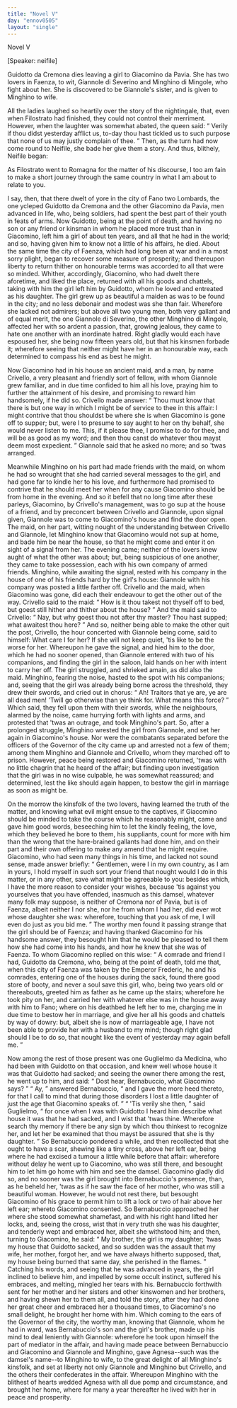 ```yaml
---
title: "Novel V"
day: "ennov0505"
layout: "single"
---
```

<html>
 <head>
 </head>
 <body>
  <div id="nov0505" type="novella" who="neifile">
   <head>
    Novel V
   </head>
   <p>
    [Speaker: neifile]
   </p>
   <argument>
    <p>
     <milestone id="p05050001"/>
     <!--(i)-->
     Guidotto da Cremona dies leaving a girl to Giacomino da
 Pavia. She has two lovers in Faenza, to wit, Giannole
 di Severino and Minghino di Mingole, who fight
 about her. She is discovered to be Giannole's sister,
 and is given to Minghino to wife.
     <!--(/i)-->
    </p>
   </argument>
   <div3 type="commentary" who="author">
    <p>
     <milestone id="p05050002"/>
     <!--(sc)-->
     All
     <!--(/sc)-->
     the ladies laughed so heartily over the story of the
 nightingale, that, even when Filostrato had finished, they could not control
 their merriment. However, when the laughter was somewhat
 abated, the queen said:
     <q direct="unspecified">
      Verily if thou didst yesterday afflict us,
 to-day thou hast tickled us to such purpose that none of us may
 justly complain of thee.
     </q>
     Then, as the turn had now come round
 to Neifile, she bade her give them a story. And thus, blithely,
 Neifile began:
    </p>
   </div3>
   <div3 type="commentary" who="neifile">
    <p>
     <milestone id="p05050003"/>
     As Filostrato went to Romagna for the matter of
 his discourse, I too am fain to make a short journey through the
 same country in what I am about to relate to you.
    </p>
   </div3>
   <p>
    <milestone id="p05050004"/>
    I say, then, that there dwelt of yore in the city of Fano two
 Lombards, the one ycleped Guidotto da Cremona and the other
 Giacomino da Pavia, men advanced in life, who, being soldiers, had
 spent the best part of their youth in feats of arms.
    <milestone id="p05050005"/>
    Now Guidotto,
 being at the point of death, and having no son or any friend or kinsman
 in whom he placed more trust than in Giacomino, left him a
 girl of about ten years, and all that he had in the world; and so,
 having given him to know not a little of his affairs, he died.
    <milestone id="p05050006"/>
    About
 the same time the city of Faenza, which had long been at war and
 in a most sorry plight, began to recover some measure of prosperity;
 and thereupon liberty to return thither on honourable terms was
 accorded to all that were so minded. Whither, accordingly, Giacomino,
 who had dwelt there aforetime, and liked the place, returned
    <pb n="31"/>
    with all his goods and chattels, taking with him the girl left him by
 Guidotto, whom he loved and entreated as his daughter.
    <milestone id="p05050007"/>
    The girl
 grew up as beautiful a maiden as was to be found in the city; and
 no less debonair and modest was she than fair. Wherefore she
 lacked not admirers; but above all two young men, both very gallant
 and of equal merit, the one Giannole di Severino, the other Minghino
 di Mingole, affected her with so ardent a passion, that, growing
 jealous, they came to hate one another with an inordinate hatred.
    <milestone id="p05050008"/>
    Right gladly would each have espoused her, she being now fifteen
 years old, but that his kinsmen forbade it; wherefore seeing that
 neither might have her in an honourable way, each determined to
 compass his end as best he might.
   </p>
   <p>
    <milestone id="p05050009"/>
    Now Giacomino had in his house an ancient maid, and a man, by
 name Crivello, a very pleasant and friendly sort of fellow, with whom
 Giannole grew familiar, and in due time confided to him all his love,
 praying him to further the attainment of his desire, and promising to
 reward him handsomely, if he did so.
    <milestone id="p05050010"/>
    Crivello made answer:
    <q direct="unspecified">
     Thou
 must know that there is but one way in which I might be of service
 to thee in this affair: I might contrive that thou shouldst be where
 she is when Giacomino is gone off to supper; but, were I to presume
 to say aught to her on thy behalf, she would never listen to me.
 This, if it please thee, I promise to do for thee, and will be as good
 as my word; and then thou canst do whatever thou mayst deem
 most expedient.
    </q>
    <milestone id="p05050011"/>
    Giannole said that he asked no more; and so 'twas
 arranged.
   </p>
   <p>
    <milestone id="p05050012"/>
    Meanwhile Minghino on his part had made friends with the
 maid, on whom he had so wrought that she had carried several
 messages to the girl, and had gone far to kindle her to his love, and
 furthermore had promised to contrive that he should meet her when
 for any cause Giacomino should be from home in the evening.
    <milestone id="p05050013"/>
    And
 so it befell that no long time after these parleys, Giacomino, by
 Crivello's management, was to go sup at the house of a friend, and
 by preconcert between Crivello and Giannole, upon signal given,
 Giannole was to come to Giacomino's house and find the door open.
    <milestone id="p05050014"/>
    The maid, on her part, witting nought of the understanding between
 Crivello and Giannole, let Minghino know that Giacomino would not
 sup at home, and bade him be near the house, so that he might come
 and enter it on sight of a signal from her.
    <milestone id="p05050015"/>
    The evening came; neither
    <pb n="32"/>
    of the lovers knew aught of what the other was about; but, being
 suspicious of one another, they came to take possession, each with
 his own company of armed friends. Minghino, while awaiting the
 signal, rested with his company in the house of one of his friends
 hard by the girl's house: Giannole with his company was posted a
 little farther off.
    <milestone id="p05050016"/>
    Crivello and the maid, when Giacomino was gone,
 did each their endeavour to get the other out of the way. Crivello
 said to the maid:
    <q direct="unspecified">
     How is it thou takest not thyself off to bed,
 but goest still hither and thither about the house?
    </q>
    <milestone id="p05050017"/>
    And the maid
 said to Crivello:
    <q direct="unspecified">
     Nay, but why goest thou not after thy master?
 Thou hast supped; what awaitest thou here?
    </q>
    <milestone id="p05050018"/>
    And so, neither
      being able to make the other quit the post,
    <milestone id="p05050019"/>
    Crivello, the hour
 concerted with Giannole being come, said to himself: What care
 I for her? If she will not keep quiet, 'tis like to be the worse for
 her. Whereupon he gave the signal, and hied him to the door,
 which he had no sooner opened, than Giannole entered with two of
 his companions, and finding the girl in the saloon, laid hands on her
 with intent to carry her off.
    <milestone id="p05050020"/>
    The girl struggled, and shrieked amain,
 as did also the maid. Minghino, fearing the noise, hasted to the
 spot with his companions; and, seeing that the girl was already being
 borne across the threshold, they drew their swords, and cried out in
 chorus:
    <q direct="unspecified">
     Ah! Traitors that ye are, ye are all dead men! 'Twill
 go otherwise than ye think for. What means this force?
    </q>
    Which
 said, they fell upon them with their swords,
    <milestone id="p05050021"/>
    while the neighbours,
 alarmed by the noise, came hurrying forth with lights and arms, and
 protested that 'twas an outrage, and took Minghino's part. So, after
 a prolonged struggle, Minghino wrested the girl from Giannole, and
 set her again in Giacomino's house. Nor were the combatants
 separated before the officers of the Governor of the city came up
 and arrested not a few of them; among them Minghino and Giannole
 and Crivello, whom they marched off to prison.
    <milestone id="p05050022"/>
    However,
 peace being restored and Giacomino returned, 'twas with no little
 chagrin that he heard of the affair; but finding upon investigation
 that the girl was in no wise culpable, he was somewhat reassured;
 and determined, lest the like should again happen, to bestow the girl
 in marriage as soon as might be.
   </p>
   <p>
    <milestone id="p05050023"/>
    On the morrow the kinsfolk of the two lovers, having learned
 the truth of the matter, and knowing what evil might ensue to the
    <pb n="33"/>
    captives, if Giacomino should be minded to take the course which
 he reasonably might, came and gave him good words, beseeching him
 to let the kindly feeling, the love, which they believed he bore
 to them, his suppliants, count for more with him than the wrong
 that the hare-brained gallants had done him, and on their part and
 their own offering to make any amend that he might require.
    <milestone id="p05050024"/>
    Giacomino, who had seen many things in his time, and lacked not
 sound sense, made answer briefly:
    <q direct="unspecified">
     Gentlemen, were I in my own
 country, as I am in yours, I hold myself in such sort your friend
 that nought would I do in this matter, or in any other, save what
 might be agreeable to you:
     <milestone id="p05050025"/>
     besides which, I have the more reason
 to consider your wishes, because 'tis against you yourselves that you
 have offended, inasmuch as this damsel, whatever many folk may
 suppose, is neither of Cremona nor of Pavia, but is of Faenza, albeit
 neither I nor she, nor he from whom I had her, did ever wot whose
 daughter she was: wherefore, touching that you ask of me, I will
 even do just as you bid me.
    </q>
    <milestone id="p05050026"/>
    The worthy men found it passing
 strange that the girl should be of Faenza; and having thanked Giacomino
 for his handsome answer, they besought him that he would be
 pleased to tell them how she had come into his hands, and how he
 knew that she was of Faenza.
    <milestone id="p05050027"/>
    To whom Giacomino replied on
 this wise:
    <q direct="unspecified">
     A comrade and friend I had, Guidotto da Cremona,
 who, being at the point of death, told me that, when this city of
 Faenza was taken by the Emperor Frederic, he and his comrades,
 entering one of the houses during the sack, found there good store of
 booty, and never a soul save this girl,
     <milestone id="p05050028"/>
     who, being two years old or
 thereabouts, greeted him as father as he came up the stairs; wherefore
 he took pity on her, and carried her with whatever else was in the
 house away with him to Fano; where on his deathbed he left her to
 me, charging me in due time to bestow her in marriage, and give her
 all his goods and chattels by way of dowry:
     <milestone id="p05050029"/>
     but, albeit she is now
 of marriageable age, I have not been able to provide her with a
 husband to my mind; though right glad should I be to do so, that
 nought like the event of yesterday may again befall me.
    </q>
   </p>
   <p>
    <milestone id="p05050030"/>
    Now among the rest of those present was one Guglielmo da
 Medicina, who had been with Guidotto on that occasion, and knew
 well whose house it was that Guidotto had sacked; and seeing the
 owner there among the rest, he went up to him, and said:
    <q direct="unspecified">
     Dost
     <pb n="34"/>
     hear, Bernabuccio, what Giacomino says?
    </q>
    <milestone id="p05050031"/>
    <q direct="unspecified">
     Ay,
    </q>
    answered
 Bernabuccio,
    <q direct="unspecified">
     and I gave the more heed thereto, for that I call to mind
 that during those disorders I lost a little daughter of just the age that
 Giacomino speaks of.
    </q>
    <milestone id="p05050032"/>
    <q direct="unspecified">
     'Tis verily she then,
    </q>
    said Guglielmo,
    <q direct="unspecified">
     for once when I was with Guidotto I heard him describe what house
 it was that he had sacked, and I wist that 'twas thine. Wherefore
 search thy memory if there be any sign by which thou thinkest to
 recognize her, and let her be examined that thou mayst be assured that
 she is thy daughter.
    </q>
    <milestone id="p05050033"/>
    So Bernabuccio pondered a while, and then
 recollected that she ought to have a scar, shewing like a tiny cross,
 above her left ear, being where he had excised a tumour a little while
 before that affair: wherefore without delay he went up to Giacomino,
 who was still there, and besought him to let him go home with
 him and see the damsel.
    <milestone id="p05050034"/>
    Giacomino gladly did so, and no sooner was
 the girl brought into Bernabuccio's presence, than, as he beheld her,
 'twas as if he saw the face of her mother, who was still a beautiful
 woman. However, he would not rest there, but besought Giacomino
 of his grace to permit him to lift a lock or two of hair above her left
 ear; whereto Giacomino consented.
    <milestone id="p05050035"/>
    So Bernabuccio approached
 her where she stood somewhat shamefast, and with his right hand
 lifted her locks, and, seeing the cross, wist that in very truth she was
 his daughter, and tenderly wept and embraced her, albeit she withstood
 him;
    <milestone id="p05050036"/>
    and then, turning to Giacomino, he said:
    <q direct="unspecified">
     My
 brother, the girl is my daughter; 'twas my house that Guidotto
 sacked, and so sudden was the assault that my wife, her mother,
 forgot her, and we have always hitherto supposed, that, my house
 being burned that same day, she perished in the flames.
    </q>
    <milestone id="p05050037"/>
    Catching
 his words, and seeing that he was advanced in years, the girl inclined
 to believe him, and impelled by some occult instinct, suffered his
 embraces, and melting, mingled her tears with his.
    <milestone id="p05050038"/>
    Bernabuccio
 forthwith sent for her mother and her sisters and other kinswomen
 and her brothers, and having shewn her to them all, and told the
 story, after they had done her great cheer and embraced her a
 thousand times, to Giacomino's no small delight, he brought her
 home with him.
    <milestone id="p05050039"/>
    Which coming to the ears of the Governor of the
 city, the worthy man, knowing that Giannole, whom he had in
 ward, was Bernabuccio's son and the girl's brother, made up his
 mind to deal leniently with Giannole: wherefore he took upon
    <pb n="35"/>
    himself the part of mediator in the affair, and having made peace
 between Bernabuccio and Giacomino and Giannole and Minghino,
 gave Agnesa--such was the damsel's name--to Minghino to wife, to
 the great delight of all Minghino's kinsfolk, and set at liberty not
 only Giannole and Minghino but Crivello, and the others their
 confederates in the affair.
    <milestone id="p05050040"/>
    Whereupon Minghino with the blithest
 of hearts wedded Agnesa with all due pomp and circumstance, and
 brought her home, where for many a year thereafter he lived with
 her in peace and prosperity.
   </p>
  </div>
 </body>
</html>